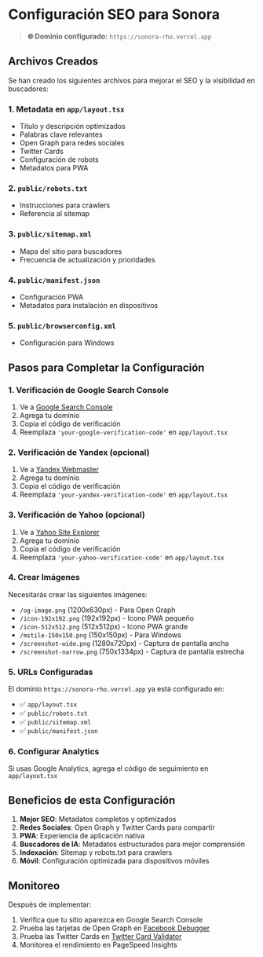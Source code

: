 # Configuración SEO para Sonora

> **🌐 Dominio configurado:** `https://sonora-rho.vercel.app`

## Archivos Creados

Se han creado los siguientes archivos para mejorar el SEO y la visibilidad en buscadores:

### 1. Metadata en `app/layout.tsx`

- Título y descripción optimizados
- Palabras clave relevantes
- Open Graph para redes sociales
- Twitter Cards
- Configuración de robots
- Metadatos para PWA

### 2. `public/robots.txt`

- Instrucciones para crawlers
- Referencia al sitemap

### 3. `public/sitemap.xml`

- Mapa del sitio para buscadores
- Frecuencia de actualización y prioridades

### 4. `public/manifest.json`

- Configuración PWA
- Metadatos para instalación en dispositivos

### 5. `public/browserconfig.xml`

- Configuración para Windows

## Pasos para Completar la Configuración

### 1. Verificación de Google Search Console

1. Ve a [Google Search Console](https://search.google.com/search-console)
2. Agrega tu dominio
3. Copia el código de verificación
4. Reemplaza `'your-google-verification-code'` en `app/layout.tsx`

### 2. Verificación de Yandex (opcional)

1. Ve a [Yandex Webmaster](https://webmaster.yandex.com/)
2. Agrega tu dominio
3. Copia el código de verificación
4. Reemplaza `'your-yandex-verification-code'` en `app/layout.tsx`

### 3. Verificación de Yahoo (opcional)

1. Ve a [Yahoo Site Explorer](https://siteexplorer.search.yahoo.com/)
2. Agrega tu dominio
3. Copia el código de verificación
4. Reemplaza `'your-yahoo-verification-code'` en `app/layout.tsx`

### 4. Crear Imágenes

Necesitarás crear las siguientes imágenes:

- `/og-image.png` (1200x630px) - Para Open Graph
- `/icon-192x192.png` (192x192px) - Icono PWA pequeño
- `/icon-512x512.png` (512x512px) - Icono PWA grande
- `/mstile-150x150.png` (150x150px) - Para Windows
- `/screenshot-wide.png` (1280x720px) - Captura de pantalla ancha
- `/screenshot-narrow.png` (750x1334px) - Captura de pantalla estrecha

### 5. URLs Configuradas

El dominio `https://sonora-rho.vercel.app` ya está configurado en:

- ✅ `app/layout.tsx`
- ✅ `public/robots.txt`
- ✅ `public/sitemap.xml`
- ✅ `public/manifest.json`

### 6. Configurar Analytics

Si usas Google Analytics, agrega el código de seguimiento en `app/layout.tsx`

## Beneficios de esta Configuración

1. **Mejor SEO**: Metadatos completos y optimizados
2. **Redes Sociales**: Open Graph y Twitter Cards para compartir
3. **PWA**: Experiencia de aplicación nativa
4. **Buscadores de IA**: Metadatos estructurados para mejor comprensión
5. **Indexación**: Sitemap y robots.txt para crawlers
6. **Móvil**: Configuración optimizada para dispositivos móviles

## Monitoreo

Después de implementar:

1. Verifica que tu sitio aparezca en Google Search Console
2. Prueba las tarjetas de Open Graph en [Facebook Debugger](https://developers.facebook.com/tools/debug/)
3. Prueba las Twitter Cards en [Twitter Card Validator](https://cards-dev.twitter.com/validator)
4. Monitorea el rendimiento en PageSpeed Insights
